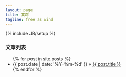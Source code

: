 ```yaml
---
layout: page
title: 寞踪
tagline: free as wind
---
```

{% include JB/setup %}


<div class="posts-list">
    <h3>文章列表</h3>
    <ul class="posts">
        {% for post in site.posts %}
            <li><span>{{ post.date | date: '%Y-%m-%d' }}</span> &raquo; <a href="{{ BASE_PATH }}{{ post.url }}">{{ post.title }}</a></li>
        {% endfor %}
    </ul>
</div>